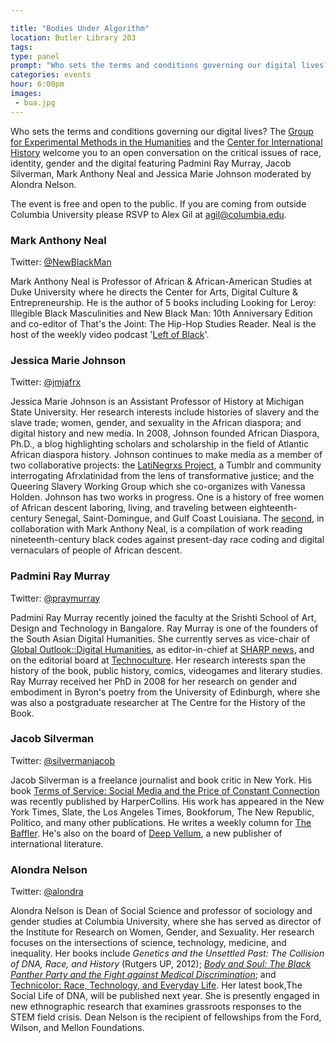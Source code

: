 ```yaml
---

title: "Bodies Under Algorithm"
location: Butler Library 203
tags: 
type: panel
prompt: "Who sets the terms and conditions governing our digital lives?"
categories: events
hour: 6:00pm
images:
 - bua.jpg
---
```


Who sets the terms and conditions governing our digital lives? The [Group for
Experimental Methods in the Humanities](http://xpmethod.plaintext.in/) and the
[Center for International History](http://cih.columbia.edu/) welcome you to an
open conversation on the critical issues of race, identity, gender and the
digital featuring Padmini Ray Murray, Jacob Silverman, Mark Anthony Neal and
Jessica Marie Johnson moderated by Alondra Nelson.

The event is free and open to the public. If you are coming from outside
Columbia University please RSVP to Alex Gil at
[agil@columbia.edu](mailto:agil@columbia.edu).

### Mark Anthony Neal

Twitter: [@NewBlackMan](https://twitter.com/newblackman)

Mark Anthony Neal is Professor of African & African-American Studies at Duke
University where he directs the Center for Arts, Digital Culture &
Entrepreneurship.  He is the author of 5 books including Looking for Leroy:
Illegible Black Masculinities and New Black Man: 10th Anniversary Edition and
co-editor of That's the Joint: The Hip-Hop Studies Reader.  Neal is the host
of the weekly video podcast '[Left of
Black](http://leftofblack.tumblr.com/?soc_src=mail&soc_trk=ma)'.

### Jessica Marie Johnson

Twitter: [@jmjafrx](https://twitter.com/jmjafrx)

Jessica Marie Johnson is an Assistant Professor of History at Michigan State
University. Her research interests include histories of slavery and the slave
trade; women, gender, and sexuality in the African diaspora; and digital
history and new media. In 2008, Johnson founded African Diaspora, Ph.D., a
blog highlighting scholars and scholarship in the field of Atlantic African
diaspora history. Johnson continues to make media as a member of two
collaborative projects: the [LatiNegrxs
Project](http://lati-negros.tumblr.com/), a Tumblr and community interrogating
Afrxlatinidad from the lens of transformative justice; and the Queering
Slavery Working Group which she co-organizes with Vanessa Holden. Johnson has
two works in progress. One is a history of free women of African descent
laboring, living, and traveling between eighteenth-century Senegal,
Saint-Domingue, and Gulf Coast Louisiana. The
[second](https://web.archive.org/web/20160506041405/http://diasporahypertext.com/2015/02/13/cfp-black-code-studies/),
in collaboration with Mark Anthony Neal, is a compilation of work reading
nineteenth-century black codes against present-day race coding and digital
vernaculars of people of African descent.

### Padmini Ray Murray

Twitter: [@praymurray](https://twitter.com/praymurray)

Padmini Ray Murray recently joined the faculty at the Srishti School of Art,
Design and Technology in Bangalore. Ray Murray is one of the founders of the
South Asian Digital Humanities. She currently serves as vice-chair of [Global
Outlook::Digital Humanities](http://www.globaloutlookdh.org/), as
editor-in-chief at [SHARP
news](http://www.sharpweb.org/our-quarterly-newsletter/), and on the editorial
board at [Technoculture](http://tcjournal.org). Her research interests span
the history of the book, public history, comics, videogames and literary
studies. Ray Murray received her PhD in 2008 for her research on gender and
embodiment in Byron's poetry from the University of Edinburgh, where she was
also a postgraduate researcher at The Centre for the History of the Book.


### Jacob Silverman

Twitter: [@silvermanjacob](https://twitter.com/silvermanjacob)

Jacob Silverman is a freelance journalist and book critic in New York. His
book [Terms of Service: Social Media and the Price of Constant
Connection](http://www.harpercollins.com/9780062282460/terms-of-service#_=_)
was recently published by HarperCollins. His work has appeared in the New York
Times, Slate, the Los Angeles Times, Bookforum, The New Republic, Politico,
and many other publications. He writes a weekly column for [The
Baffler](http://thebaffler.com/). He's also on the board of [Deep
Vellum](http://deepvellum.org/), a new publisher of international literature.

### Alondra Nelson

Twitter: [@alondra](https://twitter.com/alondra)

Alondra Nelson is Dean of Social Science and professor of sociology and gender
studies at Columbia University, where she has served as director of the
Institute for Research on Women, Gender, and Sexuality. Her research focuses
on the intersections of science, technology, medicine, and inequality. Her
books include *Genetics and the Unsettled Past: The Collision of DNA, Race,
and History* (Rutgers UP, 2012); [*Body and Soul: The Black Panther Party and
the Fight against Medical
Discrimination*](http://www.amazon.com/Body-Soul-Panther-against-Discrimination/dp/0816676496);
and [Technicolor: Race, Technology, and Everyday
Life](http://www.amazon.com/Technicolor-Race-Technology-Everyday-Life/dp/0814736041).
Her latest book,The Social Life of DNA, will be published next year. She is
presently engaged in new ethnographic research that examines grassroots
responses to the STEM field crisis. Dean Nelson is the recipient of
fellowships from the Ford, Wilson, and Mellon Foundations.

